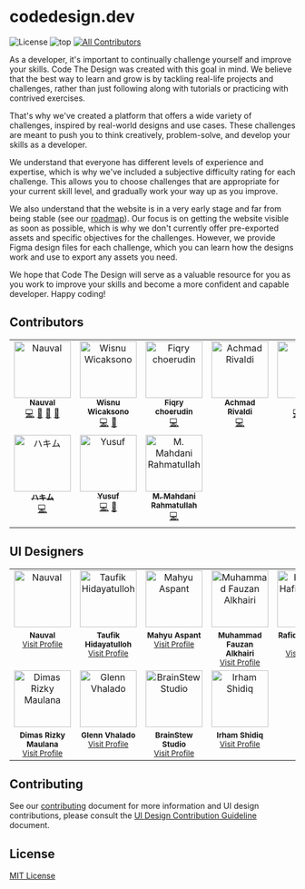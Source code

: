 # codedesign.dev

![License](https://img.shields.io/github/license/nauvalazhar/code-design?style=flat-square) ![top](https://img.shields.io/github/languages/top/nauvalazhar/code-design?style=flat-square) <!-- ALL-CONTRIBUTORS-BADGE:START - Do not remove or modify this section -->
[![All Contributors](https://img.shields.io/badge/all_contributors-10-orange.svg?style=flat-square)](#contributors-)
<!-- ALL-CONTRIBUTORS-BADGE:END --> 


As a developer, it's important to continually challenge yourself and improve your skills. Code The Design was created with this goal in mind. We believe that the best way to learn and grow is by tackling real-life projects and challenges, rather than just following along with tutorials or practicing with contrived exercises.

That's why we've created a platform that offers a wide variety of challenges, inspired by real-world designs and use cases. These challenges are meant to push you to think creatively, problem-solve, and develop your skills as a developer.

We understand that everyone has different levels of experience and expertise, which is why we've included a subjective difficulty rating for each challenge. This allows you to choose challenges that are appropriate for your current skill level, and gradually work your way up as you improve.

We also understand that the website is in a very early stage and far from being stable (see our [roadmap](https://github.com/nauvalazhar/code-design/issues/12)). Our focus is on getting the website visible as soon as possible, which is why we don't currently offer pre-exported assets and specific objectives for the challenges. However, we provide Figma design files for each challenge, which you can learn how the designs work and use to export any assets you need.

We hope that Code The Design will serve as a valuable resource for you as you work to improve your skills and become a more confident and capable developer. Happy coding!

## Contributors

<!-- ALL-CONTRIBUTORS-LIST:START - Do not remove or modify this section -->
<!-- prettier-ignore-start -->
<!-- markdownlint-disable -->
<table>
  <tbody>
    <tr>
      <td align="center" valign="top" width="14.28%"><a href="http://nauv.al"><img src="https://avatars.githubusercontent.com/u/14899175?v=4?s=100" width="100px;" alt="Nauval"/><br /><sub><b>Nauval</b></sub></a><br /><a href="https://github.com/nauvalazhar/code-design/commits?author=nauvalazhar" title="Code">💻</a> <a href="#design-nauvalazhar" title="Design">🎨</a> <a href="#ideas-nauvalazhar" title="Ideas, Planning, & Feedback">🤔</a> <a href="https://github.com/nauvalazhar/code-design/commits?author=nauvalazhar" title="Documentation">📖</a></td>
      <td align="center" valign="top" width="14.28%"><a href="https://wiscaksono.me/"><img src="https://avatars.githubusercontent.com/u/63142229?v=4?s=100" width="100px;" alt="Wisnu Wicaksono"/><br /><sub><b>Wisnu Wicaksono</b></sub></a><br /><a href="https://github.com/nauvalazhar/code-design/commits?author=wiscaksono" title="Code">💻</a> <a href="#design-wiscaksono" title="Design">🎨</a></td>
      <td align="center" valign="top" width="14.28%"><a href="http://fiqry.dev"><img src="https://avatars.githubusercontent.com/u/25787603?v=4?s=100" width="100px;" alt="Fiqry choerudin"/><br /><sub><b>Fiqry choerudin</b></sub></a><br /><a href="https://github.com/nauvalazhar/code-design/commits?author=fiqryq" title="Code">💻</a></td>
      <td align="center" valign="top" width="14.28%"><a href="https://mrtampan.github.io/"><img src="https://avatars.githubusercontent.com/u/33930946?v=4?s=100" width="100px;" alt="Achmad Rivaldi"/><br /><sub><b>Achmad Rivaldi</b></sub></a><br /><a href="https://github.com/nauvalazhar/code-design/commits?author=mrtampan" title="Code">💻</a></td>
      <td align="center" valign="top" width="14.28%"><a href="http://perdidev.github.io"><img src="https://avatars.githubusercontent.com/u/108800230?v=4?s=100" width="100px;" alt="Perdi"/><br /><sub><b>Perdi</b></sub></a><br /><a href="https://github.com/nauvalazhar/code-design/commits?author=perdiDev" title="Code">💻</a> <a href="#design-perdiDev" title="Design">🎨</a> <a href="https://github.com/nauvalazhar/code-design/commits?author=perdiDev" title="Documentation">📖</a></td>
      <td align="center" valign="top" width="14.28%"><a href="https://hendraaagil.dev"><img src="https://avatars.githubusercontent.com/u/54741166?v=4?s=100" width="100px;" alt="Hendra Agil"/><br /><sub><b>Hendra Agil</b></sub></a><br /><a href="https://github.com/nauvalazhar/code-design/commits?author=hendraaagil" title="Code">💻</a></td>
      <td align="center" valign="top" width="14.28%"><a href="https://up2dul.com"><img src="https://avatars.githubusercontent.com/u/36098718?v=4?s=100" width="100px;" alt="Abdul Malik"/><br /><sub><b>Abdul Malik</b></sub></a><br /><a href="https://github.com/nauvalazhar/code-design/commits?author=up2dul" title="Code">💻</a></td>
    </tr>
    <tr>
      <td align="center" valign="top" width="14.28%"><a href="https://haikel.my.id"><img src="https://avatars.githubusercontent.com/u/77146709?v=4?s=100" width="100px;" alt="ハキム"/><br /><sub><b>ハキム</b></sub></a><br /><a href="https://github.com/nauvalazhar/code-design/commits?author=haikelz" title="Code">💻</a></td>
      <td align="center" valign="top" width="14.28%"><a href="https://github.com/iamyuu"><img src="https://avatars.githubusercontent.com/u/45778229?v=4?s=100" width="100px;" alt="Yusuf"/><br /><sub><b>Yusuf</b></sub></a><br /><a href="https://github.com/nauvalazhar/code-design/commits?author=iamyuu" title="Code">💻</a> <a href="#design-iamyuu" title="Design">🎨</a></td>
      <td align="center" valign="top" width="14.28%"><a href="https://github.com/mahdanidn"><img src="https://avatars.githubusercontent.com/u/50037482?v=4?s=100" width="100px;" alt="M. Mahdani Rahmatullah"/><br /><sub><b>M. Mahdani Rahmatullah</b></sub></a><br /><a href="https://github.com/nauvalazhar/code-design/commits?author=mahdanidn" title="Code">💻</a></td>
    </tr>
  </tbody>
</table>

<!-- markdownlint-restore -->
<!-- prettier-ignore-end -->

<!-- ALL-CONTRIBUTORS-LIST:END -->
<!-- prettier-ignore-start -->
<!-- markdownlint-disable -->

<!-- markdownlint-restore -->
<!-- prettier-ignore-end -->

<!-- ALL-CONTRIBUTORS-LIST:END -->

## UI Designers

<table width="100%">
  <tr>
    <td align="center"><img src="https://codedesign.dev/_next/image?url=%2Fnauval.jpg&w=128&q=75" width="100" alt="Nauval"></td>
    <td align="center"><img src="https://codedesign.dev/_next/image?url=%2Ftaufik.jpeg&w=128&q=75" width="100" alt="Taufik Hidayatulloh"></td>
    <td align="center"><img src="https://codedesign.dev/_next/image?url=%2Fmahyu.jpeg&w=128&q=75" width="100" alt="Mahyu Aspant"></td>
    <td align="center"><img src="https://codedesign.dev/_next/image?url=%2Ffauzan.jpeg&w=128&q=75" width="100" alt="Muhammad Fauzan Alkhairi"></td>
    <td align="center"><img src="https://codedesign.dev/_next/image?url=%2Frafiq.png&w=128&q=75" width="100" alt="Rafiq Al Hafizh Adha"></td>
    <td align="center"><img src="https://codedesign.dev/_next/image?url=%2Fsyauqi.jpeg&w=128&q=75" width="100" alt="Syauqizaidan Khairan Khalaf"></td>
    <td align="center"><img src="https://codedesign.dev/_next/image?url=%2Fyohana.jpeg&w=128&q=75" width="100" alt="Yohana Marlina"></td>
  </tr>
  <tr>
    <td align="center" valign="top" width="14.28%">
      <sub><b>Nauval</b></sub>
      <br>
      <sub><a href="https://www.figma.com/@mhd">Visit Profile</a></sub>
    </td>
    <td align="center" valign="top" width="14.28%">
      <sub><b>Taufik Hidayatulloh</b></sub>
      <br>
      <sub><a href="https://www.figma.com/@opik">Visit Profile</a></sub>
    </td>
    <td align="center" valign="top" width="14.28%">
      <sub><b>Mahyu Aspant</b></sub>
      <br>
      <sub><a href="https://www.figma.com/@mahyuaspant">Visit Profile</a></sub>
    </td>
    <td align="center" valign="top" width="14.28%">
      <sub><b>Muhammad Fauzan Alkhairi</b></sub>
      <br>
      <sub><a href="https://www.figma.com/@muhammadfauzana">Visit Profile</a></sub>
    </td>
    <td align="center" valign="top" width="14.28%">
      <sub><b>Rafiq Al Hafizh Adha</b></sub>
      <br>
      <sub><a href="https://www.figma.com/@rafiqadha">Visit Profile</a></sub>
    </td>
    <td align="center" valign="top" width="14.28%">
      <sub><b>Syauqizaidan Khairan Khalaf</b></sub>
      <br>
      <sub><a href="https://www.figma.com/@syaufy">Visit Profile</a></sub>
    </td>
    <td align="center" valign="top" width="14.28%">
      <sub><b>Yohana Marlina</b></sub>
      <br>
      <sub><a href="https://www.figma.com/@yohanamarlina">Visit Profile</a></sub>
    </td>
  </tr>
  <tr>
    <td align="center"><img src="https://codedesign.dev/_next/image?url=%2Fdimas.jpeg&w=128&q=75" width="100" alt="Dimas Rizky Maulana"></td>
    <td align="center"><img src="https://codedesign.dev/_next/image?url=%2Fglenn.jpeg&w=128&q=75" width="100" alt="Glenn Vhalado"></td>
    <td align="center"><img src="https://codedesign.dev/_next/image?url=%2Fbrainstew.jpeg&w=128&q=75" width="100" alt="BrainStew Studio"></td>
    <td align="center"><img src="https://codedesign.dev/_next/image?url=%2Firham.jpeg&w=128&q=75" width="100" alt="Irham Shidiq"></td>
  </tr>
  <tr>
    <td align="center" valign="top" width="14.28%">
      <sub><b>Dimas Rizky Maulana</b></sub>
      <br>
      <sub><a href="https://www.figma.com/@dimasrizkym">Visit Profile</a></sub>
    </td>
    <td align="center" valign="top" width="14.28%">
      <sub><b>Glenn Vhalado</b></sub>
      <br>
      <sub><a href="https://www.figma.com/@glennvhalado">Visit Profile</a></sub>
    </td>
    <td align="center" valign="top" width="14.28%">
      <sub><b>BrainStew Studio</b></sub>
      <br>
      <sub><a href="https://www.figma.com/@brainstewstudio">Visit Profile</a></sub>
    </td>
    <td align="center" valign="top" width="14.28%">
      <sub><b>Irham Shidiq</b></sub>
      <br>
      <sub><a href="https://www.figma.com/@irhammshidiq">Visit Profile</a></sub>
    </td>
  </tr>
</table>

## Contributing

See our [contributing](https://github.com/nauvalazhar/code-design/blob/main/CONTRIBUTING.md) document for more information and UI design contributions, please consult the [UI Design Contribution Guideline](https://github.com/nauvalazhar/code-design/blob/main/CONTRIBUTING_DESIGN.md) document.



## License
[MIT License](https://github.com/nauvalazhar/code-design/blob/main/LICENSE)
